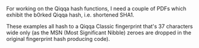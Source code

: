 
For working on the Qiqqa hash functions, I need a couple of PDFs which exhibit the b0rked Qiqqa hash, i.e. shortened SHA1.

These examples all hash to a Qiqqa Classic fingerprint that's 37 characters wide only (as the MSN (Most Significant Nibble) zeroes are dropped in the original fingerprint hash producing code).



